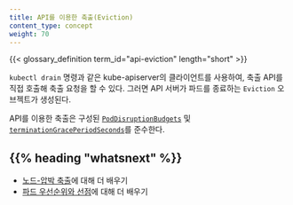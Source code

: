 ```yaml
---
title: API를 이용한 축출(Eviction)
content_type: concept
weight: 70
---
```


{{< glossary_definition term_id="api-eviction" length="short" >}} </br>

`kubectl drain` 명령과 같은 kube-apiserver의 클라이언트를 사용하여,
축출 API를 직접 호출해 축출 요청을 할 수 있다.
그러면 API 서버가 파드를 종료하는 `Eviction` 오브젝트가 생성된다.

API를 이용한 축출은 구성된 [`PodDisruptionBudgets`](/docs/tasks/run-application/configure-pdb/) 및 [`terminationGracePeriodSeconds`](/ko/docs/concepts/workloads/pods/pod-lifecycle/#pod-termination)를 준수한다.

## {{% heading "whatsnext" %}}

- [노드-압박 축출](/ko/docs/concepts/scheduling-eviction/node-pressure-eviction/)에 대해 더 배우기
- [파드 우선순위와 선점](/ko/docs/concepts/scheduling-eviction/pod-priority-preemption/)에 대해 더 배우기
